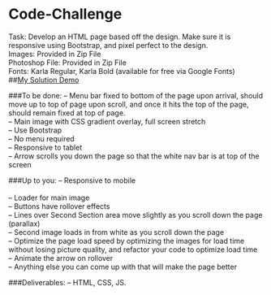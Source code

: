 # Code-Challenge
Task: Develop an HTML page based off the design. Make sure it is responsive using Bootstrap, and pixel perfect to the design.<br>
Images: Provided in Zip File<br>
Photoshop File: Provided in Zip File<br>
Fonts: Karla Regular, Karla Bold (available for free via Google Fonts)<br>
##[My Solution Demo](http://ukirderohit.me/Code-Challenge/)

###To be done:
– Menu bar fixed to bottom of the page upon arrival, should move up to top of page upon scroll, and once it hits the top of the page, should remain fixed at top of page.
<br>– Main image with CSS gradient overlay, full screen stretch
<br>– Use Bootstrap
<br>– No menu required
<br>– Responsive to tablet<br>
– Arrow scrolls you down the page so that the white nav bar is at top of the screen

###Up to you:
– Responsive to mobile<br>
<br>– Loader for main image
<br>– Buttons have rollover effects
<br>– Lines over Second Section area move slightly as you scroll down the page (parallax)
<br>– Second image loads in from white as you scroll down the page
<br>– Optimize the page load speed by optimizing the images for load time without losing picture quality, and refactor your code to optimize load time
<br>– Animate the arrow on rollover
<br>– Anything else you can come up with that will make the page better

###Deliverables:
– HTML, CSS, JS.

